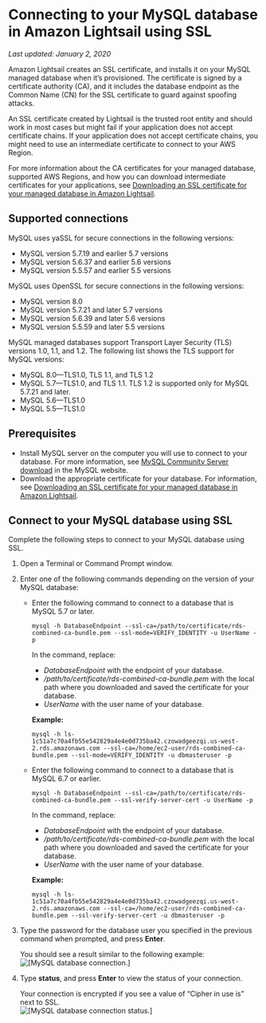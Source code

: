 # Connecting to your MySQL database in Amazon Lightsail using SSL<a name="amazon-lightsail-connecting-to-mysql-database-using-ssl"></a>

 *Last updated: January 2, 2020* 

Amazon Lightsail creates an SSL certificate, and installs it on your MySQL managed database when it’s provisioned\. The certificate is signed by a certificate authority \(CA\), and it includes the database endpoint as the Common Name \(CN\) for the SSL certificate to guard against spoofing attacks\.

An SSL certificate created by Lightsail is the trusted root entity and should work in most cases but might fail if your application does not accept certificate chains\. If your application does not accept certificate chains, you might need to use an intermediate certificate to connect to your AWS Region\.

For more information about the CA certificates for your managed database, supported AWS Regions, and how you can download intermediate certificates for your applications, see [Downloading an SSL certificate for your managed database in Amazon Lightsail](amazon-lightsail-download-ssl-certificate-for-managed-database.md)\.

## Supported connections<a name="mysql-ssl-supported-connections"></a>

MySQL uses yaSSL for secure connections in the following versions:
+ MySQL version 5\.7\.19 and earlier 5\.7 versions
+ MySQL version 5\.6\.37 and earlier 5\.6 versions
+ MySQL version 5\.5\.57 and earlier 5\.5 versions

MySQL uses OpenSSL for secure connections in the following versions:
+ MySQL version 8\.0
+ MySQL version 5\.7\.21 and later 5\.7 versions
+ MySQL version 5\.6\.39 and later 5\.6 versions
+ MySQL version 5\.5\.59 and later 5\.5 versions

MySQL managed databases support Transport Layer Security \(TLS\) versions 1\.0, 1\.1, and 1\.2\. The following list shows the TLS support for MySQL versions:
+ MySQL 8\.0—TLS1\.0, TLS 1\.1, and TLS 1\.2
+ MySQL 5\.7—TLS1\.0, and TLS 1\.1\. TLS 1\.2 is supported only for MySQL 5\.7\.21 and later\.
+ MySQL 5\.6—TLS1\.0
+ MySQL 5\.5—TLS1\.0

## Prerequisites<a name="connecting-to-mysql-ssl-prerequisites"></a>
+ Install MySQL server on the computer you will use to connect to your database\. For more information, see [MySQL Community Server download](https://dev.mysql.com/downloads/mysql/) in the MySQL website\.
+ Download the appropriate certificate for your database\. For information, see [Downloading an SSL certificate for your managed database in Amazon Lightsail](amazon-lightsail-download-ssl-certificate-for-managed-database.md)\.

## Connect to your MySQL database using SSL<a name="connect-to-your-mysql-database-using-ssl"></a>

Complete the following steps to connect to your MySQL database using SSL\.

1. Open a Terminal or Command Prompt window\.

1. Enter one of the following commands depending on the version of your MySQL database:
   + Enter the following command to connect to a database that is MySQL 5\.7 or later\.

     ```
     mysql -h DatabaseEndpoint --ssl-ca=/path/to/certificate/rds-combined-ca-bundle.pem --ssl-mode=VERIFY_IDENTITY -u UserName -p
     ```

     In the command, replace:
     + *DatabaseEndpoint* with the endpoint of your database\.
     + */path/to/certificate/rds\-combined\-ca\-bundle\.pem* with the local path where you downloaded and saved the certificate for your database\.
     + *UserName* with the user name of your database\.

     **Example:**

     ```
     mysql -h ls-1c51a7c70a4fb55e542829a4e4e0d735ba42.czowadgeezqi.us-west-2.rds.amazonaws.com --ssl-ca=/home/ec2-user/rds-combined-ca-bundle.pem --ssl-mode=VERIFY_IDENTITY -u dbmasteruser -p
     ```
   + Enter the following command to connect to a database that is MySQL 6\.7 or earlier\.

     ```
     mysql -h DatabaseEndpoint --ssl-ca=/path/to/certificate/rds-combined-ca-bundle.pem --ssl-verify-server-cert -u UserName -p
     ```

     In the command, replace:
     + *DatabaseEndpoint* with the endpoint of your database\.
     + */path/to/certificate/rds\-combined\-ca\-bundle\.pem* with the local path where you downloaded and saved the certificate for your database\.
     + *UserName* with the user name of your database\.

     **Example:**

     ```
     mysql -h ls-1c51a7c70a4fb55e542829a4e4e0d735ba42.czowadgeezqi.us-west-2.rds.amazonaws.com --ssl-ca=/home/ec2-user/rds-combined-ca-bundle.pem --ssl-verify-server-cert -u dbmasteruser -p
     ```

1. Type the password for the database user you specified in the previous command when prompted, and press **Enter**\.

   You should see a result similar to the following example:  
![\[MySQL database connection.\]](https://d9yljz1nd5001.cloudfront.net/en_us/aa4810f664dabff907209ee92babaa14/images/amazon-lightsail-mysql-ssl-connection.png)

1. Type **status**, and press **Enter** to view the status of your connection\.

   Your connection is encrypted if you see a value of “Cipher in use is” next to SSL\.  
![\[MySQL database connection status.\]](https://d9yljz1nd5001.cloudfront.net/en_us/aa4810f664dabff907209ee92babaa14/images/amazon-lightsail-mysql-ssl-status.png)